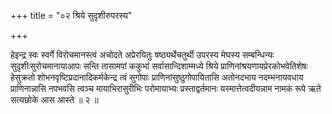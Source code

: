 +++
title = "०२ श्रिये सुदृशीरुपरस्य"

+++

हेइन्द्र स्वः स्वर्गे विरोचमानस्त्वं अचोदते अप्रेरयितुः षष्ठ्यर्थेचतुर्थी उपरस्य मेघस्य सम्बन्धिन्यः सुदृशीःसुरोचमानायाआपः सन्ति तासामपां ककुभां सर्वासान्दिशाम्मध्ये श्रिये प्राणिनांश्रयणायप्रेरकोभवेतिशेषः हेसुक्रतो शोभनवृष्टिप्रदानादिकर्मकेन्द्र त्वं सुगोपाः प्राणिनांसुष्ठुगोपायितासि अतोनदभाय नदम्भनायवधाय प्राणिनान्नासि नपभवसि त्वञ्च मायाभिरासुरीभिः परोमायाभ्यः प्रस्ताद्वर्तमानः यस्मात्तेत्वदीयन्नाम नामकं रूपे ऋते सत्यछोके आस आस्ते ॥ २ ॥